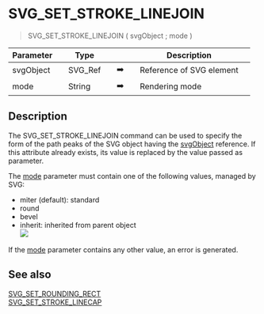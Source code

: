 <!-- SVG_SET_STROKE_LINEJOIN ( objectID ; linejoin )
 -> objectID (Text)
 -> linejoin (Text)-->
# SVG_SET_STROKE_LINEJOIN

> SVG_SET_STROKE_LINEJOIN ( svgObject ; mode )

| Parameter |     | Type |     |     |     | Description |     |
| --- | --- | --- | --- | --- | --- | --- | --- |
| svgObject |     | SVG_Ref |     | ➡️ |     | Reference of SVG element |     |
| mode |     | String |     | ➡️ |     | Rendering mode |     |

## Description

The SVG_SET_STROKE_LINEJOIN command can be used to specify the form of the path peaks of the SVG object having the [svgObject](## "Reference of SVG element") reference. If this attribute already exists, its value is replaced by the value passed as parameter.

The [mode](## "Rendering mode") parameter must contain one of the following values, managed by SVG:

* miter (default): standard
* round
* bevel
* inherit: inherited from parent object  
    ![](https://doc.4d.com/4Dv19/picture/194191/pict194191.en.png)

If the [mode](## "Rendering mode") parameter contains any other value, an error is generated.

## See also

[SVG_SET_ROUNDING_RECT](SVG_SET_ROUNDING_RECT.md)  
[SVG_SET_STROKE_LINECAP](SVG_SET_STROKE_LINECAP.md)
